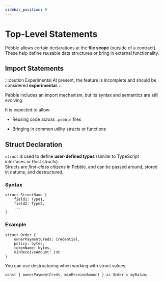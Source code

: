 ```yaml
---
sidebar_position: 9
---
```


# Top-Level Statements

Pebble allows certain declarations at the **file scope** (outside of a contract).  
These help define reusable data structures or bring in external functionality.


## Import Statements

:::caution Experimental
At present, the feature is incomplete and should be considered **experimental**.
:::

Pebble includes an import mechanism, but its syntax and semantics are still evolving.

It is expected to allow:

- Reusing code across `.pebble` files

- Bringing in common utility structs or functions


## Struct Declaration

`struct` is used to define **user-defined types** (similar to TypeScript interfaces or Rust structs).  
Structs are *first-class citizens* in Pebble, and can be passed around, stored in datums, and destructured.

### Syntax

```pebble
struct StructName {
    field1: Type1,
    field2: Type2,
    ...
}
```

### Example 
```pebble
struct Order {
    ownerPaymentCreds: Credential,
    policy: bytes,
    tokenName: bytes,
    minReceiveAmount: int
}
```


You can use destructuring when working with struct values:

```pebble
const { ownerPaymentCreds, minReceiveAmount } as Order = myDatum;
```